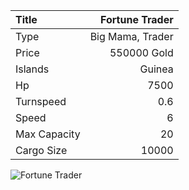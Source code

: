 |Title        | Fortune Trader
|:-|-:
|Type         | Big Mama, Trader   
|Price        | 550000 Gold    
|Islands      | Guinea
|Hp           | 7500
|Turnspeed    | 0.6
|Speed        | 6
|Max Capacity | 20
|Cargo Size   | 10000

![Fortune Trader](../assets/img/fortuneTrader.png)